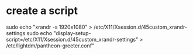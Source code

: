 # create a script
sudo echo "xrandr -s 1920x1080" > /etc/X11/Xsession.d/45custom_xrandr-settings 
sudo echo "display-setup-script=/etc/X11/Xsession.d/45custom_xrandr-settings" > /etc/lightdm/pantheon-greeter.conf"
